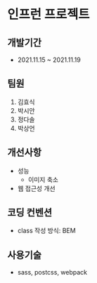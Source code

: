 # 인프런 프로젝트

## 개발기간

- 2021.11.15 ~ 2021.11.19

## 팀원

1. 김효식
2. 박시안
3. 정다솔
4. 박상언

## 개선사항

- 성능
  - 이미지 축소
- 웹 접근성 개선

## 코딩 컨벤션

- class 작성 방식: BEM

## 사용기술

- sass, postcss, webpack

